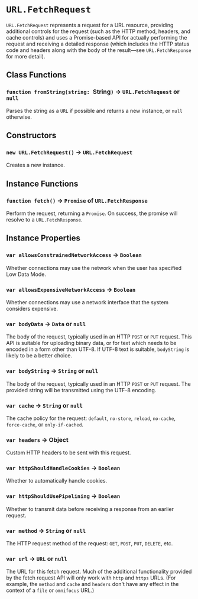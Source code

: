 # `URL.FetchRequest`

`URL.FetchRequest` represents a request for a URL resource, providing additional controls for the request (such as the HTTP method, headers, and cache controls) and uses a Promise-based API for actually performing the request and receiving a detailed response (which includes the HTTP status code and headers along with the body of the result—see `URL.FetchResponse` for more detail).   
  


## Class Functions

### `function fromString(string: `String`)` → `URL.FetchRequest` or `null`

Parses the string as a `URL` if possible and returns a new instance, or `null` otherwise.   
  


## Constructors

### `new URL.FetchRequest()` → `URL.FetchRequest`

Creates a new instance.   
  


## Instance Functions

### `function fetch()` → `Promise` of `URL.FetchResponse`

Perform the request, returning a `Promise`. On success, the promise will resolve to a `URL.FetchResponse`.   
  


## Instance Properties

### `var allowsConstrainedNetworkAccess` → `Boolean`

Whether connections may use the network when the user has specified Low Data Mode.   
  


### `var allowsExpensiveNetworkAccess` → `Boolean`

Whether connections may use a network interface that the system considers expensive.   
  


### `var bodyData` → `Data` or `null`

The body of the request, typically used in an HTTP `POST` or `PUT` request. This API is suitable for uploading binary data, or for text which needs to be encoded in a form other than UTF-8\. If UTF-8 text is suitable, `bodyString` is likely to be a better choice.   
  


### `var bodyString` → `String` or `null`

The body of the request, typically used in an HTTP `POST` or `PUT` request. The provided string will be transmitted using the UTF-8 encoding.   
  


### `var cache` → `String` or `null`

The cache policy for the request: `default`, `no-store`, `reload`, `no-cache`, `force-cache`, or `only-if-cached`.   
  


### `var headers` → Object

Custom HTTP headers to be sent with this request.   
  


### `var httpShouldHandleCookies` → `Boolean`

Whether to automatically handle cookies.   
  


### `var httpShouldUsePipelining` → `Boolean`

Whether to transmit data before receiving a response from an earlier request.   
  


### `var method` → `String` or `null`

The HTTP request method of the request: `GET`, `POST`, `PUT`, `DELETE`, etc.   
  


### `var url` → `URL` or `null`

The URL for this fetch request. Much of the additional functionality provided by the fetch request API will only work with `http` and `https` URLs. (For example, the `method` and `cache` and `headers` don't have any effect in the context of a `file` or `omnifocus` URL.)   
  

